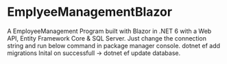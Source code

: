 # EmplyeeManagementBlazor
A EmployeeManagement Program built with Blazor in .NET 6  with a Web API, Entity Framework Core &amp; SQL Server.
Just change the connection string and run below command in package manager console.
dotnet ef add migrations Inital 
on successfull -> dotnet ef update database.
